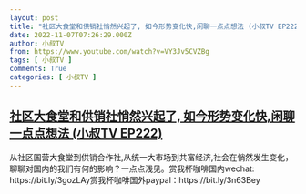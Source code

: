 ```yaml
---
layout: post
title: "社区大食堂和供销社悄然兴起了, 如今形势变化快,闲聊一点点想法 (小叔TV EP222)"
date: 2022-11-07T07:26:29.000Z
author: 小叔TV
from: https://www.youtube.com/watch?v=VY3Jv5CVZBg
tags: [ 小叔TV ]
comments: True
categories: [ 小叔TV ]
---
```

<!--1667805989000-->
[社区大食堂和供销社悄然兴起了, 如今形势变化快,闲聊一点点想法 (小叔TV EP222)](https://www.youtube.com/watch?v=VY3Jv5CVZBg)
------

<div>
从社区国营大食堂到供销合作社,从统一大市场到共富经济,社会在悄然发生变化，聊聊对国内的我们有何的影响？一点点浅见。赏我杯咖啡国内wechat: https://bit.ly/3gozLAy赏我杯咖啡国外paypal：https://bit.ly/3n63Bey
</div>
